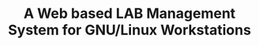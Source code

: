 ---
layout: project_old
title: A Web based LAB Management System for GNU/Linux Workstations
permalink: /4yp/e04/A-Web-based-LAB-Management-System-for-GNU-Linux-Workstations

has_children: false
parent: E04 Undergraduate Research Projects
grand_parent: Undergraduate Research Projects

cover_url: https://cepdnaclk.github.io/projects.ce.pdn.ac.lk/data/categories/4yp/cover_page.jpg
thumbnail_url: /data/categories/4yp/thumbnail.jpg

team: [M.P. Bandara (E/04/038), W.D.S. Jayarathna (E/04/123), R.W.M.L.C. Senanayake (E/04/264)]
supervisors: [ Prof. Roshan G. Ragel]

has_publication: false
publication: ""
---